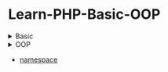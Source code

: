 # Learn-PHP-Basic-OOP

<details>
<summary>Basic</summary>

1. Biến, hằng, kiểu dữ liệu và Toán tử.

- [lesson 1](basic/lesson-1.md) .

2. Câu lệnh điều kiện trong PHP - Hàm isset và empty.

- [lesson 2](basic/lesson-2.md) .

3. Vòng lặp trong PHP - Mảng và Thao tác với mảng.

- [lesson 3](basic/lesson-3.md) .

4. Xây dựng hàm .

- [lesson 4](basic/lesson-4.md) .

5.

- [lesson 5](basic/lesson-5.md) .

6.

- [lesson 6](basic/lesson-6.md) .

7.

- [lesson 7](basic/lesson-7.md) .

8.

- [lesson 8](basic/lesson-8.md) .

9. 

- [lesson 9](basic/lesson-9.md) .

> Note : trong PHP có phân biệt chữ thường và hoa


</details>


<details>
<summary>OOP</summary>


</details>


- [namespace](basic/namespace.md)
